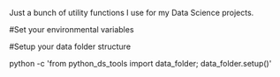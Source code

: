 Just a bunch of utility functions I use for my Data Science projects.

#Set your environmental variables

#Setup your data folder structure

python -c 'from python_ds_tools import data_folder; data_folder.setup()'